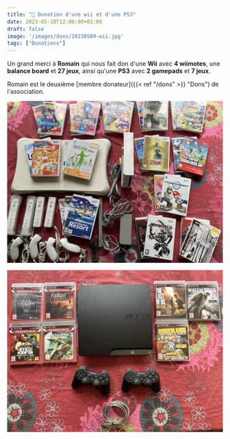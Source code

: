 ```yaml
---
title: "🎁 Donation d'une wii et d'une PS3"
date: 2023-05-10T12:00:00+01:00
draft: false
image: '/images/dons/20230509-wii.jpg'
tags: ["Donations"]
---
```


Un grand merci à **Romain** qui nous fait don d'une **Wii** avec **4 wiimotes**, une **balance board** et **27 jeux**, ainsi qu'une **PS3** avec **2 gamepads** et **7 jeux**.

Romain est le deuxième [membre donateur]({{< ref "/dons" >}} "Dons") de l'association.

![Wii](/images/dons/20230509-wii.jpg)

![PS3](/images/dons/20230509-ps3.jpg)
